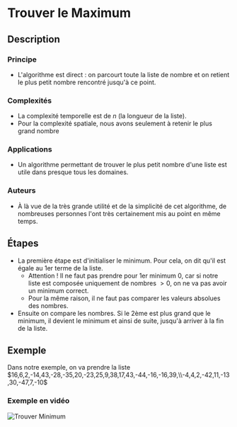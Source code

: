 # Trouver le Maximum

## Description

### Principe

* L'algorithme est direct : on parcourt toute la liste de nombre et on retient le plus petit nombre rencontré jusqu'à ce point.

### Complexités

* La complexité temporelle est de $n$ (la longueur de la liste).
* Pour la complexité spatiale, nous avons seulement à retenir le plus grand nombre

### Applications

* Un algorithme permettant de trouver le plus petit nombre d'une liste est utile dans presque tous les domaines.

### Auteurs

* À là vue de la très grande utilité et de la simplicité de cet algorithme, de nombreuses personnes l'ont très certainement mis au point en même temps.

## Étapes

* La première étape est d'initialiser le minimum. Pour cela, on dit qu'il est égale au 1er terme de la liste.
  * Attention ! Il ne faut pas prendre pour 1er minimum 0, car si notre liste est composée uniquement de nombres $> 0$, on ne va pas avoir un minimum correct.
  * Pour la même raison, il ne faut pas comparer les valeurs absolues des nombres.
* Ensuite on compare les nombres. Si le 2ème est plus grand que le minimum, il devient le minimum et ainsi de suite, jusqu'à arriver à la fin de la liste.

## Exemple

Dans notre exemple, on va prendre la liste $16,6,2,-14,43,-28,-35,20,-23,25,9,38,17,43,-44,-16,-16,39,\\-4,4,2,-42,11,-13,30,-47,7,-10$

### Exemple en vidéo

![Trouver Minimum](../Exemples/.gif/FindMin.gif)
